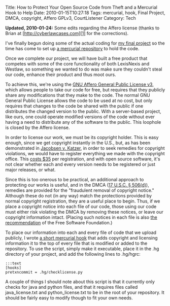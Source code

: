 Title: How to Protect Your Open Source Code from Theft and a Mercurial Hook to Help
Date: 2010-01-15T10:27:18
Tags: mercurial, hook, Final Project, DMCA, copyright, Affero GPLv3, CourtListener
Category: Tech


**Updated, 2010-01-24:** Some edits regarding the Affero license (thanks to
Brian at [http://cyberlawcases.com][1] for the corrections).

I've finally begun doing some of the actual coding for [my final 
project][2] so the time has come to set up [a mercurial repository][3] to 
hold the code.

Once we complete our project, we will have built a free product that 
competes with some of the core functionality of both LexisNexis and 
Westlaw, so something we wanted to do was make sure they couldn't steal our
code, enhance their product and thus moot ours.

To achieve this, we're using the [GNU Affero General Public License 
v3][4], which allows people to take our code for free, but requires that they 
publicly share any modifications that they make to the code. The normal GNU 
General Public License allows the code to be used at no cost, 
but only requires that changes to the code be shared with the public if one
distributes the changed version to the public. With a server-based 
project, like ours, one could operate modified versions of the code 
without ever having a need to distribute any of the software to the public. 
This loophole is closed by the Affero license.

In order to license our work, we must be its copyright holder. This is easy
enough, since we get copyright instantly in the U.S., but, 
as has been demonstrated in [Jacobsen v. Katzer][5], in order to seek remedies 
for copyright violations, we would have to register everything we made with 
the copyright office. This [costs $35][6] per registration, 
and with open source software, it's not clear whether each and every 
version needs to be registered or just major releases, or what. 

Since this is too onerous to be practical, an additional approach to 
protecting our works is useful, and in the DMCA ([17 U.S.C. § 506(d)][8]), 
remedies are provided for the "fraudulent removal of copyright notice." 
Although these do not (in any way) match the protections provided by normal
copyright registration, they are a useful place to begin. Thus, 
if we place a copyright notice into each file of our code, 
those using our code must either risk violating the DMCA by removing these
notices, or leave our copyright information intact. (Placing such notices
in each file is also [the recommendation][7] of the Free Software 
Foundation.)

To place our information into each and every file of code that we upload 
publicly, I wrote [a short mercurial hook][hook] that  adds copyright and 
licensing information it to the top of every file that is modified or added 
to the repository. To use the script, simply make it executable, 
place it in the .hg directory of your project, and add the following lines
to .hg/hgrc:

    :::text
    [hooks]
    pretxncommit = .hg/checklicense.py

A couple of things I should note about this script is that it currently 
only checks for java and python files, and that it requires files called 
java_license.txt and python_license.txt to be in the root of your 
repository. It should be fairly easy to modify though to fit your own needs.

[1]: http://cyberlawcases.com/
[2]: http://www.ischool.berkeley.edu/programs/masters/projects/2010/judicialnlp
[3]: https://github.com/freelawproject/courtlistener
[4]: http://www.gnu.org/licenses/agpl.html
[5]: http://en.wikipedia.org/wiki/Jacobsen_v._Katzer
[6]: http://www.copyright.gov/docs/fees.html
[7]: http://www.fsf.org/licensing/licenses/gpl-howto.html
[8]: http://www.copyright.gov/title17/92chap5.html#506
[hook]: {filename}/archive/checklicense.py
